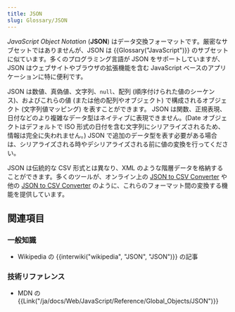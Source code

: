 ```yaml
---
title: JSON
slug: Glossary/JSON
---
```

_JavaScript Object Notation_ (**JSON**) はデータ交換フォーマットです。厳密なサブセットではありませんが、JSON は {{Glossary("JavaScript")}} のサブセットに似ています。多くのプログラミング言語が JSON をサポートしていますが、JSON はウェブサイトやブラウザの拡張機能を含む JavaScript ベースのアプリケーションに特に便利です。

JSON は数値、真偽値、文字列、`null`、配列 (順序付けられた値のシーケンス)、およびこれらの値 (または他の配列やオブジェクト) で構成されるオブジェクト (文字列値マッピング) を表すことができます。 JSON は関数、正規表現、日付などのより複雑なデータ型はネイティブに表現できません。(Date オブジェクトはデフォルトで ISO 形式の日付を含む文字列にシリアライズされるため、情報は完全に失われません。) JSON で追加のデータ型を表す必要がある場合は、シリアライズされる時やデシリアライズされる前に値の変換を行ってください。

JSON は伝統的な CSV 形式とは異なり、XML のような階層データを格納することができます。多くのツールが、オンライン上の [JSON to CSV Converter](https://json-csv.com) や他の [JSON to CSV Converter](https://jsontoexcel.com/) のように、これらのフォーマット間の変換する機能を提供しています。

## 関連項目

### 一般知識

- Wikipedia の {{interwiki("wikipedia", "JSON", "JSON")}} の記事

### 技術リファレンス

- MDN の {{Link("/ja/docs/Web/JavaScript/Reference/Global_Objects/JSON")}}
